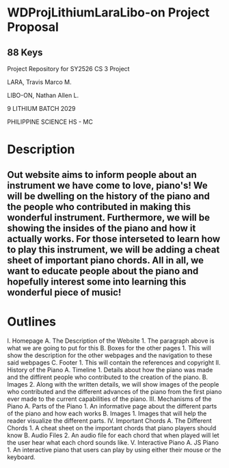 # WDProjLithiumLaraLibo-on Project Proposal

## 88 Keys 

Project Repository for SY2526 CS 3 Project 

LARA, Travis Marco M.

LIBO-ON, Nathan Allen L.

9 LITHIUM BATCH 2029

PHILIPPINE SCIENCE HS - MC 

# Description

## Out website aims to inform people about an instrument we have come to love, piano's! We will be dwelling on the history of the piano and the people who contributed in making this wonderful instrument. Furthermore, we will be showing the insides of the piano and how it actually works. For those interseted to learn how to play this instrument, we will be adding a cheat sheet of important piano chords. All in all, we want to educate people about the piano and hopefully interest some into learning this wonderful piece of music!

# Outlines

I. Homepage
  A. The Description of the Website
    1. The paragraph above is what we are going to put for this
  B. Boxes for the other pages
    1. This will show the description for the other webpages and the navigation to these said webpages
  C. Footer
    1. This will contain the references and copyright
II. History of the Piano
  A. Timeline
    1. Details about how the piano was made and the diffirent people who contributed to the creation of the piano.
  B. Images
    2. Along with the written details, we will show images of the people who contributed and the different advances of the piano from the first piano ever made to the current capabilities of the piano.
III. Mechanisms of the Piano
  A. Parts of the Piano
    1. An informative page about the different parts of the piano and how each works
  B. Images
    1. Images that will help the reader visualize the different parts.
IV. Important Chords 
  A. The Different Chords
    1. A cheat sheet on the important chords that piano players should know
  B. Audio Files
    2. An audio file for each chord that when played will let the user hear what each chord sounds like.
V. Interactive Piano
  A. JS Piano
    1. An interactive piano that users can play by using either their mouse or the keyboard.

